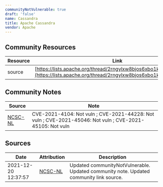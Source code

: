 ```yaml
---
communityNotVulnerable: true
draft: 'false'
name: Cassandra
title: Apache Cassandra
vendor: Apache
---
```



## Community Resources
| Resource | Link |
| --- | --- |
| source | [https://lists.apache.org/thread/2rngylxw8bjos6xbo1krp29m9wn2hhdr](https://lists.apache.org/thread/2rngylxw8bjos6xbo1krp29m9wn2hhdr) |

## Community Notes
| Source | Note |
| --- | --- |
| [NCSC-NL](https://github.com/NCSC-NL/log4shell/blob/main/software/README.md) | CVE-2021-4104: Not vuln ; CVE-2021-44228: Not vuln ; CVE-2021-45046: Not vuln ; CVE-2021-45105: Not vuln </ul> |

## Sources
| Date | Attribution | Description |
| --- | --- | --- |
| 2021-12-20 12:37:57 | [NCSC-NL](https://github.com/NCSC-NL/log4shell/blob/main/software/README.md) | Updated communityNotVulnerable. Updated community note. Updated community link source.  |
